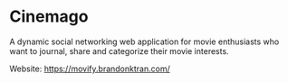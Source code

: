 # Cinemago
A dynamic social networking web application for movie enthusiasts who want to journal, share and categorize their movie interests. 

Website: https://movify.brandonktran.com/
